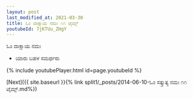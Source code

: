 ```yaml
---
layout: post
last_modified_at: 2021-03-30
title: ಓಂ ದಾಕ್ಷಾಯ ನಮಃ ೧೧ ಟೈಮ್ಸ್
youtubeId: 7jKTUu_ZHgY
---
```

 
 
 ಓಂ ದಾಕ್ಷಾಯ ನಮಃ  
 
 -  ಯಾರು ಬಹಳ ಸಮರ್ಥರು 
 
  
 
  
 
 
 
 
 
 


{% include youtubePlayer.html id=page.youtubeId %}
 
[Next]({{ site.baseurl }}{% link  split1/_posts/2014-06-10-ಓಂ ಸತ್ಕ್ರುತ್ಯ ನಮಃ ೧೧ ಟೈಮ್ಸ್.md%})
 
